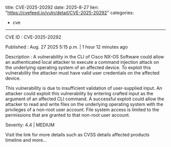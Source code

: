  
title: CVE-2025-20292
date: 2025-8-27
lien: "https://cvefeed.io/vuln/detail/CVE-2025-20292"
categories:
  - cve
---

CVE ID : CVE-2025-20292

Published :  Aug. 27
2025
5:15 p.m. | 1 hour
12 minutes ago

Description : A vulnerability in the CLI of Cisco NX-OS Software could allow an authenticated
local attacker to execute a command injection attack on the underlying operating system of an affected device. To exploit this vulnerability
the attacker must have valid user credentials on the affected device.

This vulnerability is due to insufficient validation of user-supplied input. An attacker could exploit this vulnerability by entering crafted input as the argument of an affected CLI command. A successful exploit could allow the attacker to read and write files on the underlying operating system with the privileges of a non-root user account. File system access is limited to the permissions that are granted to that non-root user account.

Severity: 4.4 | MEDIUM

Visit the link for more details
such as CVSS details
affected products
timeline
and more...
